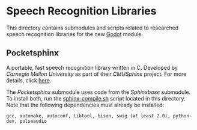 # Speech Recognition Libraries

This directory contains submodules and scripts related to researched speech
recognition libraries for the new [Godot][godot] module.

## Pocketsphinx

A portable, fast speech recognition library written in C. Developed by
*Carnegie Mellon University* as part of their *CMUSphinx* project. For more
details, click [here][cmusphinx].

The *Pocketsphinx* submodule uses code from the *Sphinxbase* submodule. To install
both, run the [sphinx-compile.sh](sphinx-compile.sh) script located in this
directory. Note that the following dependencies must already be installed:

`gcc, automake, autoconf, libtool, bison, swig (at least 2.0), python-dev,
pulseaudio`

[godot]: https://godotengine.org "Godot site"
[cmusphinx]: http://cmusphinx.sourceforge.net "CMUSphinx site"
